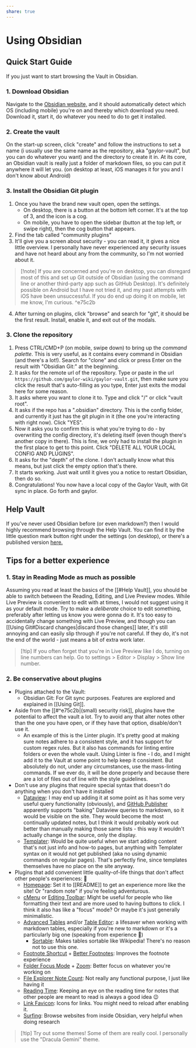 ```yaml
---
share: true
---
```


# Using Obsidian
## Quick Start Guide
If you just want to start browsing the Vault in Obsidian.

### 1. Download Obsidian
Navigate to the [Obsidian website,](https://obsidian.md/download) and it should automatically detect which OS (including mobile) you're on and thereby which download you need. Download it, start it, do whatever you need to do to get it installed.

### 2. Create the vault
On the start-up screen, click "create" and follow the instructions to set a name (i usually use the same name as the repository, aka "gaylor-vault", but you can do whatever you want) and the directory to create it in. At its core, an Obsidian vault is really just a folder of markdown files, so you can put it anywhere it will let you. (on desktop at least, iOS manages it for you and I don't know about Android)

### 3. Install the Obsidian Git plugin
1. Once you have the brand new vault open, open the settings. 
	- On desktop, there is a button at the bottom left corner. It's at the top of 3, and the icon is a cog.
	- On mobile, you have to open the sidebar (button at the top left, or swipe right), then the cog button that appears.
2. Find the tab called "community plugins"
3. It'll give you a screen about security - you can read it, it gives a nice little overview. I personally have never experienced any security issues and have not heard about any from the community, so I'm not worried about it. 
>[!note] If you are concerned and you're on desktop, you can disregard most of this and set up Git outside of Obsidian (using the command line or another third-party app such as GitHub Desktop). It's definitely possible on Android but I have not tried it, and my past attempts with iOS have been unsuccessful. If you do end up doing it on mobile, let me know, I'm curious. ^e75c2b
4. After turning on plugins, click "browse" and search for "git", it should be the first result. Install, enable it, and exit out of the modals.

### 3. Clone the repository
1. Press CTRL/CMD+P (on mobile, swipe down) to bring up the *command palette*. This is very useful, as it contains every command in Obsidian (and there's a lot!). Search for "clone" and click or press Enter on the result with "Obsidian Git:" at the beginning.
2. It asks for the remote url of the repository. Type or paste in the url `https://github.com/gaylor-wiki/gaylor-vault.git`, then make sure you click the result that's auto-filling as you type, Enter just exits the modal here for some reason.
3. It asks where you want to clone it to. Type and click "/" or click "vault root".
4. It asks if the repo has a ".obsidian" directory. This is the config folder, and currently it just has the git plugin in it (the one you're interacting with right now). Click "YES".
5. Now it asks you to confirm this is what you're trying to do - by overwriting the config directory, it's deleting itself (even though there's another copy in there). This is fine, we only had to install the plugin in the first place to get to this point. Click "DELETE ALL YOUR LOCAL CONFIG AND PLUGINS".
6. It asks for the "depth" of the clone. I don't actually know what this means, but just click the empty option that's there.
7. It starts working. Just wait until it gives you a notice to restart Obsidian, then do so.
8. Congratulations! You now have a local copy of the Gaylor Vault, with Git sync in place. Go forth and gaylor.


## Help Vault
If you've never used Obsidian before (or even markdown?) then I would highly recommend browsing through the Help Vault. You can find it by the little question mark button right under the settings (on desktop), or there's a published version [here.](https://help.obsidian.md/Home)

## Tips for a better experience
### 1. Stay in Reading Mode as much as possible
Assuming you read at least the basics of the [[#Help Vault]], you should be able to switch between the Reading, Editing, and Live Preview modes. While Live Preview is convenient to edit with at times, I would not suggest using it as your default mode. Try to make a *deliberate* choice to edit something, preferably after letting us know you were gonna do it. It's too easy to accidentally change something with Live Preview, and though you can [[Using Git#Discard changes|discard those changes]] later, it's still annoying and can easily slip through if you're not careful. If they do, it's not the end of the world - just means a bit of extra work later.
>[!tip] If you often forget that you're in Live Preview like I do, turning on line numbers can help. Go to settings > Editor > Display > Show line number.

### 2. Be conservative about plugins
- Plugins attached to the Vault:
	- Obsidian Git: For Git sync purposes. Features are explored and explained in [[Using Git]].
- Aside from the [[#^e75c2b|(small) security risk]], plugins have the potential to affect the vault a lot. Try to avoid any that alter notes other than the one you have open, or if they have that option, disable/don't use it. 
	- An example of this is the Linter plugin. It's pretty good at making sure notes adhere to a consistent style, and it has support for custom regex rules. But it also has commands for linting entire folders or even the whole vault. Using Linter is fine - I do, and I might add it to the Vault at some point to help keep it consistent. But absolutely do not, under any circumstances, use the mass-linting commands. If we ever do, it will be done properly and because there are a lot of files out of line with the style guidelines.
- Don't use any plugins that require special syntax that doesn't do anything when you don't have it installed
	- [Dataview](https://github.com/blacksmithgu/obsidian-dataview): I may end up adding it at some point as it has some very useful query functionality (obviously), and [GitHub Publisher](https://github.com/ObsidianPublisher/obsidian-GitHub-publisher) apparently supports "baking" Dataview queries to markdown, so it would be visible on the site. They would become the most continually updated notes, but I think it would probably work out better than manually making those same lists - this way it wouldn't actually change in the source, only the display.
	- [Templater](https://github.com/SilentVoid13/Templater): Would be quite useful when we start adding content that's not just info and how-to pages, but anything with Templater syntax on it would not get published (aka no using dynamic commands on regular pages). That's perfectly fine, since templates themselves have no place on the site anyway.
- Plugins that add convenient little quality-of-life things that don't affect other people's experiences: 🤌
	- [Homepage](https://github.com/mirnovov/obsidian-homepage): Set it to [[README]] to get an experience more like the site! Or "random note" if you're feeling adventurous.
	- [cMenu](https://github.com/chetachiezikeuzor/cMenu-Plugin) or [Editing Toolbar](https://github.com/PKM-er/obsidian-editing-toolbar): Might be useful for people who like formatting their text and are more used to having buttons to click. I think it also has like a "focus" mode? Or maybe it's just generally minimalistic.
	- [Advanced Tables](https://github.com/tgrosinger/advanced-tables-obsidian) and/or [Table Editor](https://github.com/ganesshkumar/obsidian-table-editor): a lifesaver when working with markdown tables, especially if you're new to markdown or it's a particularly big one (speaking from experience 🫡)
		- [Sortable](https://github.com/alexandru-dinu/obsidian-sortable): Makes tables sortable like Wikipedia! There's no reason not to use this one.
	- [Footnote Shortcut](https://github.com/MichaBrugger/obsidian-footnotes) + [Better Footnotes](https://github.com/aidenlx/better-fn): Improves the footnote experience
	- [Folder Focus Mode](https://github.com/grochowski/obsidian-folder-focus-mode) + [Zoom](https://github.com/vslinko/obsidian-zoom): Better focus on whatever you're working on
	- [File Explorer Note Count](https://github.com/ozntel/file-explorer-note-count): Not really any functional purpose, I just like having it
	- [Reading Time](https://github.com/avr/obsidian-reading-time): Keeping an eye on the reading time for notes that other people are meant to read is always a good idea 😉
	- [Link Favicon](https://github.com/joethei/obsidian-link-favicon): Icons for links. You might need to reload after enabling it.
	- [Surfing](https://github.com/PKM-er/Obsidian-Surfing): Browse websites from inside Obsidian, very helpful when doing research
>[!tip] Try out some themes! Some of them are really cool. I personally use the "Dracula Gemini" theme.